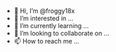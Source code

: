 - 👋 Hi, I’m @froggy18x
- 👀 I’m interested in ...
- 🌱 I’m currently learning ...
- 💞️ I’m looking to collaborate on ...
- 📫 How to reach me ...

<!---
froggy18x/froggy18x is a ✨ special ✨ repository because its `README.md` (this file) appears on your GitHub profile.
You can click the Preview link to take a look at your changes.
--->
